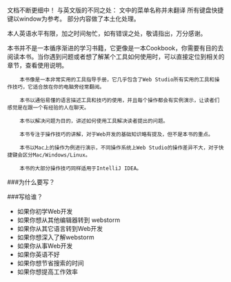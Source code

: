 文档不断更细中！
与英文版的不同之处：
文中的菜单名称并未翻译
所有键盘快捷键以window为参考。
部分内容做了本土化处理。


本人英语水平有限，加之时间匆忙，如有错误之处，敬请指出，万分感谢。

本书并不是一本循序渐进的学习书籍，它更像是一本Cookbook，你需要有目的去阅读本书。当你遇到问题或者想了解某个工具如何使用时，可以直接定位到相关的章节，查看使用说明。
        
        本书像是一本非常实用的工具指导手册，它几乎包含了Web Studio所有实用的工具和操作技巧，它适合放在你的电脑旁经常翻阅。
        
        本书以通俗易懂的语言描述工具和技巧的使用，并且每个操作都会有实例演示，让读者们感觉是在跟一个有经验的人在聊天。
        
        本书以解决问题为目的，讲述如何使用工具解决读者提出的问题。
        
        本书专注于操作技巧的讲解，对于Web开发的基础知识略有提及，但不是本书的重点。
        
        本书以Mac上的操作为例进行演示，不同操作系统上Web Studio的操作差异不大，对于快捷键会区分Mac/Windows/Linux。
        
        本书的大部分操作技巧同样适用于IntelliJ IDEA。

###为什么要写？

###写给谁？
* 如果你初学Web开发
* 如果你想从其他编辑器转到 webstorm
* 如果你从其它语言转到Web开发
* 如果你想深入了解webstorm
* 如果你从事Web开发
* 如果你英语不好
* 如果你想节省搜索的时间
* 如果你想提高工作效率

